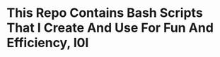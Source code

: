 This Repo Contains Bash Scripts That I Create And Use For Fun And Efficiency, l0l
=================================================================================
